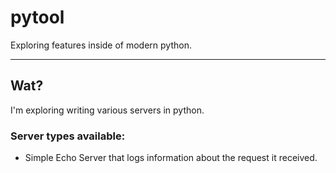 # pytool
Exploring features inside of modern python.

---

## Wat?
I'm exploring writing various servers in python.

### Server types available:
- Simple Echo Server that logs information about the request it received.
